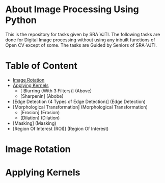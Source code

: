# About Image Processing Using Python
This is the repository for tasks given by SRA VJTI. The following tasks are done for Digital Image processing without using any inbuilt functions of Open CV except of some. The tasks are Guided by Seniors of SRA-VJTI.

# Table of Content
* [Image Rotation]()
* [Applying Kernels]()
  * [ Blurring (With 3 Filters)] (Above)
  * [Sharpenin] (Abobe)
* [Edge Detection (4 Types of Edge Detection)] (Edge Detection)
* [Morphological Transformation] (Morphological Transformation)
  * [Erosion] (Erosion)
  * [Dilation] (Dilation)
* [Masking] (Masking)
* [Region Of Interest (ROI)] (Region Of Interest)


# Image Rotation

# Applying Kernels
